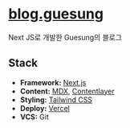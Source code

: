 # [blog.guesung](https://blog.guesung.site)

Next JS로 개발한 Guesung의 블로그

## Stack

- **Framework:** [Next.js](https://nextjs.org/)
- **Content:** [MDX](https://github.com/mdx-js/mdx), [Contentlayer](https://www.contentlayer.dev/)
- **Styling:** [Tailwind CSS](https://tailwindcss.com/)
- **Deploy:** [Vercel](https://vercel.com/)
- **VCS:** Git